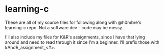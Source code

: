 # learning-c
These are all of my source files for following along with @h0mbre's learning-c repo. Not a software dev - code may be messy.

I'll also include my files for K&R's assignments, since I have that lying around and need to read through it since I'm a beginner. I'll prefix those with kAndR_assignment_<#>.
